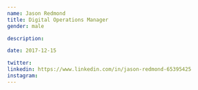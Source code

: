 ```yaml
---
name: Jason Redmond
title: Digital Operations Manager
gender: male

description:

date: 2017-12-15

twitter:
linkedin: https://www.linkedin.com/in/jason-redmond-65395425
instagram:
---
```

